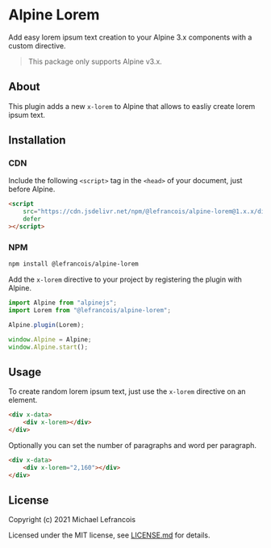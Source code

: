 # Alpine Lorem

Add easy lorem ipsum text creation to your Alpine 3.x components with a custom directive.

> This package only supports Alpine v3.x.

## About

This plugin adds a new `x-lorem` to Alpine that allows to easliy create lorem ipsum text.

## Installation

### CDN

Include the following `<script>` tag in the `<head>` of your document, just before Alpine.

```html
<script
    src="https://cdn.jsdelivr.net/npm/@lefrancois/alpine-lorem@1.x.x/dist/cdn.min.js"
    defer
></script>
```

### NPM

```bash
npm install @lefrancois/alpine-lorem
```

Add the `x-lorem` directive to your project by registering the plugin with Alpine.

```js
import Alpine from "alpinejs";
import Lorem from "@lefrancois/alpine-lorem";

Alpine.plugin(Lorem);

window.Alpine = Alpine;
window.Alpine.start();
```

## Usage

To create random lorem ipsum text, just use the `x-lorem` directive on an element.

```html
<div x-data>
    <div x-lorem></div>
</div>
```

Optionally you can set the number of paragraphs and word per paragraph.

```html
<div x-data>
    <div x-lorem="2,160"></div>
</div>
```

## License

Copyright (c) 2021 Michael Lefrancois

Licensed under the MIT license, see [LICENSE.md](LICENSE.md) for details.
